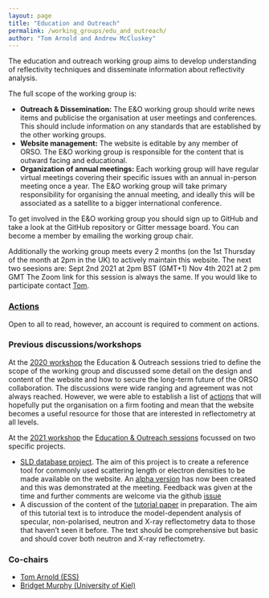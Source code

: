 ```yaml
---
layout: page
title: "Education and Outreach"
permalink: /working_groups/edu_and_outreach/
author: "Tom Arnold and Andrew McCluskey"
---
```


The education and outreach working group aims to develop understanding of reflectivity techniques and disseminate information about reflectivity analysis.

The full scope of the working group is:
* **Outreach & Dissemination:** The E&O working group should write news items and publicise the organisation at user meetings and conferences. This should include information on any standards that are established by the other working groups.
* **Website management:** The website is editable by any member of ORSO. The E&O working group is responsible for the content that is outward facing and educational.
* **Organization of annual meetings:** Each working group will have regular virtual meetings covering their specific issues with an annual in-person meeting once a year. The E&O working group will take primary responsibility for organising the annual meeting, and ideally this will be associated as a satellite to a bigger international conference.

To get involved in the E&O working group you should sign up to GitHub and take a look at the GitHub repository or Gitter message board. You can become a member by emailing the working group chair.

Additionally the working group meets every 2 months (on the 1st Thursday of the month at 2pm in the UK) to actively maintain this website.
The next two seesions are:
Sept 2nd 2021 at 2pm BST (GMT+1)
Nov 4th 2021 at 2 pm GMT
The Zoom link for this session is always the same. If you would like to participate contact [Tom](mailto:tom.arnold@ess.eu).

### [Actions](https://github.com/reflectivity/edu_outreach/projects)

Open to all to read, however, an account is required to comment on actions.

### Previous discussions/workshops

At the [2020 workshop](https://www.reflectometry.org/workshops/workshop_2020/) the Education & Outreach sessions tried to define the scope of the working group and discussed some detail on the design and content of the website and how to secure the long-term future of the ORSO collaboration. The discussions were wide ranging and agreement was not always reached. However, we were able to establish a list of [actions](https://github.com/reflectivity/edu_outreach/projects) that will hopefully put the organisation on a firm footing and mean that the website becomes a useful resource for those that are interested in reflectometry at all levels.

At the [2021 workshop](https://www.reflectometry.org/workshops/workshop_2021/) the [Education & Outreach sessions](https://www.reflectometry.org/workshops/workshop_2021/Friday.md/) focussed on two specific projects. 
* [SLD database project](https://github.com/reflectivity/edu_outreach/issues/2). The aim of this project is to create a reference tool for commonly used scattering length or electron densities to be made available on the website. An [alpha version]((https://slddb.esss.dk)) has now been created and this was demonstrated at the meeting. Feedback was given at the time and further comments are welcome via the github [issue](https://github.com/reflectivity/edu_outreach/issues/2)
* A discussion of the content of the [tutorial paper](https://www.reflectometry.org/workshops/workshop_2021/tutorial_text) in preparation. The aim of this tutorial text is to introduce the model-dependent analysis of specular, non-polarised, neutron and X-ray reflectometry data to those that haven’t seen it before. The text should be comprehensive but basic and should cover both neutron and X-ray reflectometry.

### Co-chairs

- [Tom Arnold (ESS)](mailto:tom.arnold@ess.eu)
- [Bridget Murphy (University of Kiel)](mailto:murphy@physik.uni-kiel.de)
